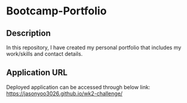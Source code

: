 # Bootcamp-Portfolio

## Description

In this repository, I have created my personal portfolio that includes my work/skills and contact details.


## Application URL
Deployed application can be accessed through below link:
https://jasonyoo3026.github.io/wk2-challenge/
